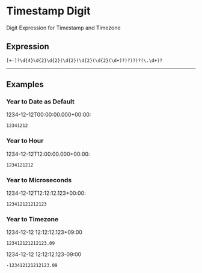 # Timestamp Digit

Digit Expression for Timestamp and Timezone

## Expression

```regexp
[+-]?\d{4}\d{2}\d{2}(\d{2}(\d{2}(\d{2}(\d+)?)?)?)?(\.\d+)?
```

---

## Examples

### Year to Date as Default

1234-12-12T00:00:00.000+00:00:

```regexp
12341212
```

### Year to Hour

1234-12-12T12:00:00.000+00:00:

```regexp
1234121212
```

### Year to Microseconds

1234-12-12T12:12:12.123+00:00:

```regexp
123412121212123
```

### Year to Timezone

1234-12-12 12:12:12.123+09:00

```regexp
123412121212123.09
```

1234-12-12 12:12:12.123-09:00

```regexp
-123412121212123.09
```
